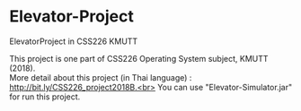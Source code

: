 # Elevator-Project
ElevatorProject in CSS226 KMUTT

This project is one part of CSS226 Operating System subject, KMUTT (2018).<br>
More detail about this project (in Thai language) : http://bit.ly/CSS226_project2018B.<br>
You can use "Elevator-Simulator.jar" for run this project.
